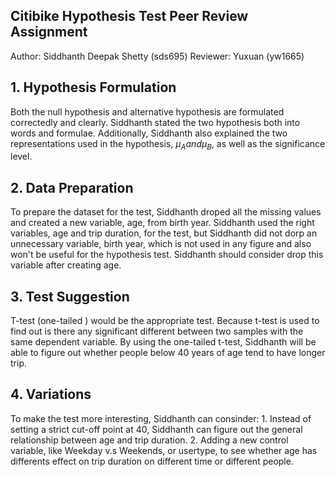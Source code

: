 ## Citibike Hypothesis Test Peer Review Assignment

Author: Siddhanth Deepak Shetty (sds695)
Reviewer: Yuxuan (yw1665)

## 1. Hypothesis Formulation
Both the null hypothesis and alternative hypothesis are formulated correctedly and clearly. Siddhanth stated the two hypothesis both into words and formulae. Additionally, Siddhanth also explained the two representations used in the hypothesis, $\mu_A and \mu_B$, as well as the significance level.


## 2. Data Preparation
To prepare the dataset for the test, Siddhanth droped all the missing values and created a new variable, age, from birth year. Siddhanth used the right variables, age and trip duration, for the test, but Siddhanth did not dorp an unnecessary variable, birth year, which is not used in any figure and also won't be useful for the hypothesis test. Siddhanth should consider drop this variable after creating age. 
	

## 3. Test Suggestion
T-test (one-tailed ) would be the appropriate test. Because t-test is used to find out is there any significant different between two samples with the same dependent variable. By using the one-tailed t-test, Siddhanth will be able to figure out whether people below 40 years of age tend to have longer trip.

## 4. Variations
To make the test more interesting, Siddhanth can consinder:
	1. Instead of setting a strict cut-off point at 40, Siddhanth can figure out the general relationship between age and trip duration. 
	2. Adding a new control variable, like Weekday v.s Weekends, or usertype, to see whether age has differents effect on trip duration on different time or different people. 